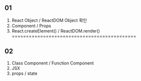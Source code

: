 ## 01
1. React Object / ReactDOM Object 확인
2. Component / Props
3. React.createElement() / ReactDOM.render()
============================================
## 02 
1. Class Component / Function Component
2. JSX
3. props / state
